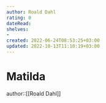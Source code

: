 ```yaml
---
author: Roald Dahl
rating: 0
dateRead: 
shelves: 
- 
created: 2022-06-24T08:53:25+03:00
updated: 2022-10-13T11:10:19+03:00
---
```

# Matilda

author::[[Roald Dahl]]